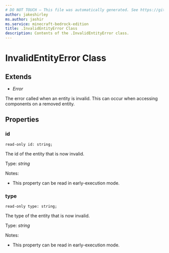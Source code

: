 ```yaml
---
# DO NOT TOUCH — This file was automatically generated. See https://github.com/mojang/minecraftapidocsgenerator to modify descriptions, examples, etc.
author: jakeshirley
ms.author: jashir
ms.service: minecraft-bedrock-edition
title: .InvalidEntityError Class
description: Contents of the .InvalidEntityError class.
---
```

# InvalidEntityError Class

## Extends
- *Error*

The error called when an entity is invalid. This can occur when accessing components on a removed entity.

## Properties

### **id**
`read-only id: string;`

The id of the entity that is now invalid.

Type: *string*

Notes:
  - This property can be read in early-execution mode.

### **type**
`read-only type: string;`

The type of the entity that is now invalid.

Type: *string*

Notes:
  - This property can be read in early-execution mode.
